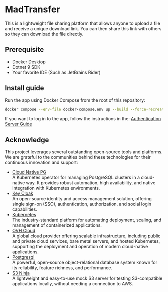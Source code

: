 # MadTransfer
This is a lightweight file sharing platform that allows anyone to upload a file and receive a unique download link. You can then share this link with others so they can download the file directly.

## Prerequisite
* Docker Desktop
* Dotnet 9 SDK
* Your favorite IDE (Such as JetBrains Rider)

## Install guide
Run the app using Docker Compose from the root of this repository:
```bash
docker compose --env-file docker-compose.env up --build --force-recreate
```

If you want to log in to the app, follow the instructions in the: [Authentication Server Guide](./docs/authentication-server.md)

## Acknowledge
This project leverages several outstanding open-source tools and platforms. We are grateful to the communities behind these technologies for their continuous innovation and support:
- [Cloud Native PG](https://cloudnative-pg.io/)\
A Kubernetes operator for managing PostgreSQL clusters in a cloud-native way. It provides robust automation, high availability, and native integration with Kubernetes environments.
- [Key Cloak](https://www.keycloak.org/)\
  An open-source identity and access management solution, offering single sign-on (SSO), authentication, authorization, and social login capabilities.
- [Kubernetes](https://kubernetes.io/)\
  The industry-standard platform for automating deployment, scaling, and management of containerized applications.
- [OVH Cloud](https://www.ovhcloud.com/)\
  A global cloud provider offering scalable infrastructure, including public and private cloud services, bare metal servers, and hosted Kubernetes, supporting the deployment and operation of modern cloud-native applications.
- [Postgresql](https://www.postgresql.org/)\
  A powerful, open-source object-relational database system known for its reliability, feature richness, and performance.
- [S3 Ninja](https://s3ninja.net/)\
  A lightweight and easy-to-use mock S3 server for testing S3-compatible applications locally, without needing a connection to AWS.